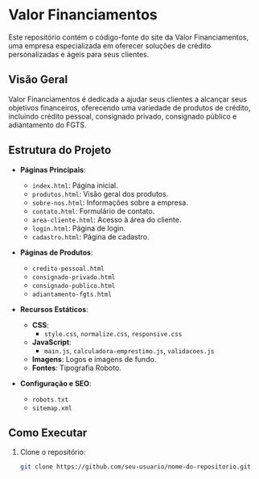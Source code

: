 # Valor Financiamentos

Este repositório contém o código-fonte do site da Valor Financiamentos, uma empresa especializada em oferecer soluções de crédito personalizadas e ágeis para seus clientes.

## Visão Geral

Valor Financiamentos é dedicada a ajudar seus clientes a alcançar seus objetivos financeiros, oferecendo uma variedade de produtos de crédito, incluindo crédito pessoal, consignado privado, consignado público e adiantamento do FGTS.

## Estrutura do Projeto

- **Páginas Principais**: 
  - `index.html`: Página inicial.
  - `produtos.html`: Visão geral dos produtos.
  - `sobre-nos.html`: Informações sobre a empresa.
  - `contato.html`: Formulário de contato.
  - `area-cliente.html`: Acesso à área do cliente.
  - `login.html`: Página de login.
  - `cadastro.html`: Página de cadastro.

- **Páginas de Produtos**:
  - `credito-pessoal.html`
  - `consignado-privado.html`
  - `consignado-publico.html`
  - `adiantamento-fgts.html`

- **Recursos Estáticos**:
  - **CSS**: 
    - `style.css`, `normalize.css`, `responsive.css`
  - **JavaScript**:
    - `main.js`, `calculadora-emprestimo.js`, `validacoes.js`
  - **Imagens**: Logos e imagens de fundo.
  - **Fontes**: Tipografia Roboto.

- **Configuração e SEO**:
  - `robots.txt`
  - `sitemap.xml`

## Como Executar

1. Clone o repositório:
   ```bash
   git clone https://github.com/seu-usuario/nome-do-repositorio.git
